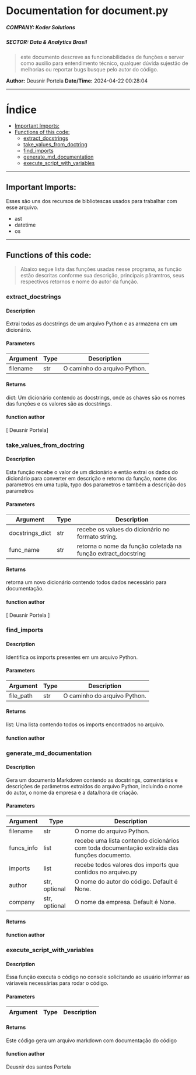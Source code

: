 # Documentation for document.py

##### COMPANY: Koder Solutions
##### SECTOR: Data & Analytics Brasil


>este documento descreve as funcionabilidades de funções e server como auxilio para entendimento técnico,
>qualquer dúvida sujestão de melhorias ou reportar bugs busque pelo autor do código.
                   
**Author:** Deusnir Portela
**Date/Time:** 2024-04-22 00:28:04

----

# Índice

* [Important Imports:](#important-imports)
* [Functions of this code:](#functions-of-this-code)
    + [extract_docstrings](#extract_docstrings)
    + [take_values_from_doctring](#take_values_from_doctring)
    + [find_imports](#find_imports)
    + [generate_md_documentation](#generate_md_documentation)
    + [execute_script_with_variables](#execute_script_with_variables)
----

## Important Imports: 

Esses são uns dos recursos de bibliotescas usados para trabalhar com esse arquivo. 
 * ast
 * datetime
 * os
----

## Functions of this code: 

>Abaixo segue lista das funções usadas nesse programa, as função estão descritas conforme sua descrição,
>principais pâramtros, seus respectivos retornos e nome do autor da função.
                   

### extract_docstrings
#### Description
Extrai todas as docstrings de um arquivo Python e as armazena em um dicionário.

#### Parameters

| Argument | Type | Description |
| -------- | ---- | ----------- |
| filename  | str |  O caminho do arquivo Python. |
#### Returns

dict: Um dicionário contendo as docstrings, onde as chaves são os nomes das funções e os valores são as docstrings.

#### function author

[ Deusnir Portela]

### take_values_from_doctring
#### Description
Esta função recebe o valor de um dicionário e então extrai os dados do dicionário 
    para converter em descrição e retorno da função, nome dos parametros em uma tupla, 
    typo dos parametros e também a descrição dos parametros

#### Parameters

| Argument | Type | Description |
| -------- | ---- | ----------- |
| docstrings_dict  | str |  recebe os values do dicionário no formato string. |
| func_name  | str |  retorna o nome da função coletada na função extract_docstring |
#### Returns

retorna um novo dicionário contendo todos dados necessário para documentação.

#### function author

[ Deusnir Portela ]

### find_imports
#### Description
Identifica os imports presentes em um arquivo Python.

#### Parameters

| Argument | Type | Description |
| -------- | ---- | ----------- |
| file_path  | str |  O caminho do arquivo Python. |
#### Returns

list: Uma lista contendo todos os imports encontrados no arquivo.

#### function author



### generate_md_documentation
#### Description
Gera um documento Markdown contendo as docstrings, comentários e descrições de parâmetros extraídos do arquivo Python, 
    incluindo o nome do autor, o nome da empresa e a data/hora de criação.

#### Parameters

| Argument | Type | Description |
| -------- | ---- | ----------- |
| filename  | str |  O nome do arquivo Python. |
| funcs_info  | list |  recebe uma lista contendo dicionários com toda documentação extraída das funções documento. |
| imports  | list |  recebe todos valores dos imports que contidos no arquivo.py |
| author  | str, optional |  O nome do autor do código. Default é None. |
| company  | str, optional |  O nome da empresa. Default é None. |
#### Returns



#### function author



### execute_script_with_variables
#### Description
Essa função executa o código no console solicitando ao usuário informar as váriaveis necessárias para rodar o código.

#### Parameters

| Argument | Type | Description |
| -------- | ---- | ----------- |
#### Returns

Este código gera um arquivo markdown com documentação do código

#### function author

Deusnir dos santos Portela

